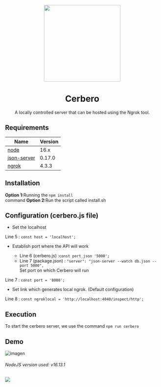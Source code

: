 
<div align="center">
  <img src="https://user-images.githubusercontent.com/46001898/189253290-e4b73194-6781-46b9-9ca1-aca73b752a30.png" width="250">
  <h1>Cerbero</h2> A locally controlled server that can be hosted using the Ngrok tool. 
</div>

## Requirements
| Name | Version|
|--------|--------|
| [node](https://www.nodejs.org/) | 16.x |
| [json-server](https://www.npmjs.com/package/json-server) | 0.17.0 |
| [ngrok](https://www.npmjs.com/package/ngrok) | 4.3.3 |

## Installation
<b>Option 1:</b>Running the ```npm install```<br> command
<b>Option 2:</b>Run the script called install.sh

## Configuration (cerbero.js file)
* Set the localhost

Line 5 : ```const host = 'localhost';```
* Establish port where the API will work

  * Line 6 (cerbero.js) :```const port_json '5000';```<br>
  * Line 7 (package.json) : ```"server": "json-server --watch db.json --port 5000",```<br>
  Set port on which Cerbero will run

Line 7 : ```const port = '8080';```
* Set link which generates local ngrok. (Default configuration)

Line 8 : ```const ngroklocal = 'http://localhost:4040/inspect/http';```

## Execution
To start the cerbero server, we use the command ```npm run cerbero```

## Demo
![imagen](https://user-images.githubusercontent.com/46001898/189255366-28b3d367-aaaa-49c7-a753-3c86c5bb0764.png)

<h6>NodeJS version used: v16.13.1</h6>
<img src="https://img.shields.io/badge/status-finishing-blue?style=for-the-badge&logo=nodedotjs&color=darkgreen&logoColor=green&labelColor=black">
